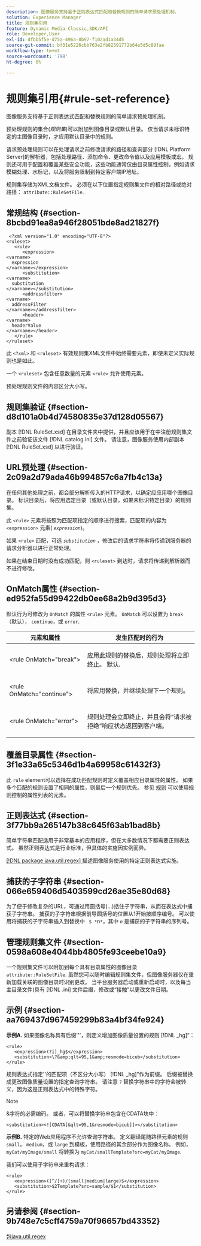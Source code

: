 ```yaml
---
description: 图像服务支持基于正则表达式匹配和替换规则的简单请求预处理机制。
solution: Experience Manager
title: 规则集引用
feature: Dynamic Media Classic,SDK/API
role: Developer,User
exl-id: dfbb5f5e-d75a-496a-8b97-f102ad1a34d5
source-git-commit: bf31e5226cbb763e2fb82391772b64e5d5c89fae
workflow-type: tm+mt
source-wordcount: '798'
ht-degree: 0%

---
```


# 规则集引用{#rule-set-reference}

图像服务支持基于正则表达式匹配和替换规则的简单请求预处理机制。

预处理规则的集合(*规则集*)可以附加到图像目录或默认目录。 仅当请求未标识特定的主图像目录时，才应用默认目录中的规则。

请求预处理规则可以在处理请求之前修改请求的路径和查询部分 [!DNL Platform Server]的解析器，包括处理路径、添加命令、更改命令值以及应用模板或宏。 规则还可用于配置和覆盖某些安全功能，这些功能通常仅由目录属性控制，例如请求模糊处理、水标记，以及将服务限制到特定客户端IP地址。

规则集存储为XML文档文件。 必须在以下位置指定规则集文件的相对路径或绝对路径： `attribute::RuleSetFile`.

## 常规结构 {#section-8bcbd91ea8a946f28051bde8ad21827f}

```
 <?xml version="1.0" encoding="UTF-8"?> 
<ruleset> 
   <rule> 
      <expression> 
<varname>
  expression 
</varname></expression> 
      <substitution> 
<varname>
  substitution 
</varname></substitution> 
      <addressfilter> 
<varname>
  addressFilter 
</varname></addressfilter> 
      <header> 
<varname>
  headerValue 
</varname></header>  
   </rule> 
</ruleset>
```

此 `<?xml>` 和 `<ruleset>` 有效规则集XML文件中始终需要元素，即使未定义实际规则也是如此。

一个 `<ruleset>` 包含任意数量的元素 `<rule>` 允许使用元素。

预处理规则文件的内容区分大小写。

## 规则集验证 {#section-d8d101a0b4d74580835e37d128d05567}

副本 [!DNL RuleSet.xsd] 在目录文件夹中提供，并且应该用于在中注册规则集文件之前验证该文件 [!DNL catalog.ini] 文件。 请注意，图像服务使用内部副本 [!DNL RuleSet.xsd] 以进行验证。

## URL预处理 {#section-2c09a2d79ada46b994857c6a7fb4c13a}

在任何其他处理之前，都会部分解析传入的HTTP请求，以确定应应用哪个图像目录。 标识目录后，将应用选定目录（或默认目录，如果未标识特定目录）的规则集。

此 `<rule>` 元素将按照为匹配项指定的顺序进行搜索，匹配项的内容为 `<expression>` 元素( *`expression`*)。

如果 `<rule>` 匹配，可选 *`substitution`* ，修改后的请求字符串将传递到服务器的请求分析器以进行正常处理。

如果在结束日期时没有成功匹配，则 `<ruleset>` 到达时，请求将传递到解析器而不进行修改。

## OnMatch属性 {#section-ed952fa55d99422db0ee68a2b9d395d3}

默认行为可修改为 `OnMatch` 的属性 `<rule>` 元素。 `OnMatch` 可以设置为 `break` （默认）， `continue`，或 `error`.

<table id="table_6680A81492B24CE593330DA7B0075E8F"> 
 <thead> 
  <tr> 
   <th class="entry"> <b>元素和属性</b> </th> 
   <th class="entry"> <b>发生匹配时的行为</b> </th> 
  </tr> 
 </thead>
 <tbody> 
  <tr> 
   <td> <p> <span class="codeph"> &lt;rule OnMatch="break"&gt; </span> </p> </td> 
   <td> <p>应用此规则的替换后，规则处理将立即终止。 默认. </p> </td> 
  </tr> 
  <tr> 
   <td> <p> <span class="codeph"> &lt;rule OnMatch="continue"&gt; </span> </p> </td> 
   <td> <p>将应用替换，并继续处理下一个规则。 </p> </td> 
  </tr> 
  <tr> 
   <td> <p> <span class="codeph"> &lt;rule OnMatch="error"&gt; </span> </p> </td> 
   <td> <p>规则处理会立即终止，并且会将“请求被拒绝”响应状态返回到客户端。 </p> </td> 
  </tr> 
 </tbody> 
</table>

## 覆盖目录属性 {#section-3f1e33a65c5346d1b4a69958c61432f3}

此 `rule` element可以选择在成功匹配规则时定义覆盖相应目录属性的属性。 如果多个匹配的规则设置了相同的属性，则最后一个规则优先。 参见 [规则](/help/aem-is-ir-api/is-api/image-catalog/image-serving-api-ref/c-image-catalog-reference/c-rule-set-reference/r-rule-rule.md) 可以使用规则控制的属性列表的元素。

## 正则表达式 {#section-3f77bb9a265147b38c645f63ab1bad8b}

简单字符串匹配适用于非常基本的应用程序，但在大多数情况下都需要正则表达式。 虽然正则表达式是行业标准，但具体的实施因实例而异。

[ [!DNL package java.util.regex] ](https://www2.cs.duke.edu/csed/java/jdk1.4.2/docs/api/) 描述图像服务使用的特定正则表达式实施。

## 捕获的子字符串 {#section-066e659406d5403599cd26ae35e80d68}

为了便于修改复杂的URL，可通过用圆括号(...)括住子字符串，从而在表达式中捕获子字符串。 捕获的子字符串根据前导圆括号的位置从1开始按顺序编号。 可以使用将捕获的子字符串插入到替换中 ` $ *`n`*`，其中 *`n`* 是捕获的子字符串的序列号。

## 管理规则集文件 {#section-0598a608e4044bb4805fe93ceebe10a9}

一个规则集文件可以附加到每个具有目录属性的图像目录 `attribute::RuleSetFile`. 虽然您可以随时编辑规则集文件，但图像服务器仅在重新加载关联的图像目录时识别更改。 当平台服务器启动或重新启动时，以及每当主目录文件(具有 [!DNL .ini] 文件后缀，修改或“接触”以更改文件日期。

## 示例 {#section-aa769437d967459299b83a4bf34fe924}

**示例A.** 如果图像名称具有后缀&#39;&#39;&#39;，则定义增加图像质量设置的规则 [!DNL _hg]“：

```
<rule> 
   <expression>(?i)_hg$</expression> 
   <substitution>\?&amp;qlt=95,1&amp;resmode=bicub</substitution> 
</rule>
```

规则表达式指定&#39;&#39;的匹配项（不区分大小写） [!DNL _hg]”作为前缀。 后缀被替换成更改图像质量设置的指定查询字符串。 请注意 `?` 替换字符串中的字符会被转义，因为这是正则表达式中的特殊字符。

>[!NOTE]
>
>&amp;字符的必需编码。 或者，可以将替换字符串包含在CDATA块中：

`<substitution><![CDATA[&qlt=95,1&resmode=bicub]]></substitution>`

**示例B.** 特定的Web应用程序不允许查询字符串。 定义翻译尾随路径元素的规则 `small`， `medium`，或 `large` 到模板，使用路径的其余部分作为图像名称。 例如， `myCat/myImage/small` 将转换为 `myCat/smallTemplate?src=myCat/myImage`.

我们可以使用子字符串来重构请求：

```
<rule> 
   <expression>([^/]+)/(small|medium|large)$</expression> 
   <substitution>$2Template?src=sample/$1</substitution> 
</rule>
```

## 另请参阅 {#section-9b748e7c5cff4759a70f96657bd43352}

[包java.util.regex](https://www2.cs.duke.edu/csed/java/jdk1.4.2/docs/api/)
